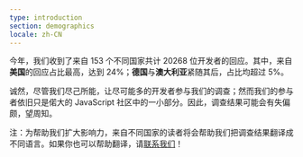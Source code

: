 ```yaml
---
type: introduction
section: demographics
locale: zh-CN
---
```


今年，我们收到了来自 153 个不同国家共计 20268 位开发者的回应。其中，来自**美国**的回应占比最高，达到 24%；**德国**与**澳大利亚**紧随其后，占比均超过 5%。

诚然，尽管我们尽己所能，让尽可能多的开发者参与我们的调查；然而我们的参与者依旧只是偌大的 JavaScript 社区中的一小部分。因此，调查结果可能会有失偏颇，望周知。

注：为帮助我们扩大影响力，来自不同国家的读者将会帮助我们把调查结果翻译成不同语言。如果你也可以帮助翻译，请[联系我们](https://github.com/StateOfJS/StateOfJS/issues/87)！
